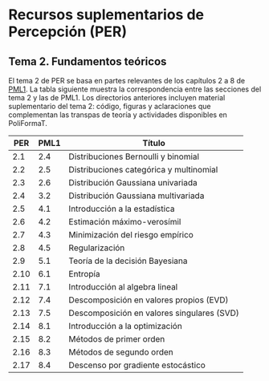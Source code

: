 # Recursos suplementarios de Percepción (PER)

## Tema 2. Fundamentos teóricos

El tema 2 de PER se basa en partes relevantes de los capítulos 2 a 8 de [PML1](https://probml.github.io/pml-book/book1.html). 
La tabla siguiente muestra la correspondencia entre las secciones del tema 2 y las de PML1.
Los directorios anteriores incluyen material suplementario del tema 2: código, figuras y aclaraciones que
complementan las transpas de teoría y actividades disponibles en PoliFormaT.

 PER | PML1 | Título
-----|------|------------------
 2.1 |  2.4 | Distribuciones Bernoulli y binomial
 2.2 |  2.5 | Distribuciones categórica y multinomial
 2.3 |  2.6 | Distribución Gaussiana univariada
 2.4 |  3.2 | Distribución Gaussiana multivariada
 2.5 |  4.1 | Introducción a la estadı́stica
 2.6 |  4.2 | Estimación máximo-verosı́mil
 2.7 |  4.3 | Minimización del riesgo empı́rico
 2.8 |  4.5 | Regularización
 2.9 |  5.1 | Teorı́a de la decisión Bayesiana
2.10 |  6.1 | Entropı́a
2.11 |  7.1 | Introducción al algebra lineal
2.12 |  7.4 | Descomposición en valores propios (EVD)
2.13 |  7.5 | Descomposición en valores singulares (SVD)
2.14 |  8.1 | Introducción a la optimización
2.15 |  8.2 | Métodos de primer orden
2.16 |  8.3 | Métodos de segundo orden
2.17 |  8.4 | Descenso por gradiente estocástico
